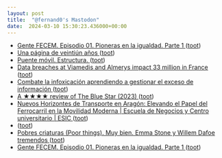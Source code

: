 ```yaml
---
layout: post
title:  "@fernand0's Mastodon"
date:  2024-03-10 15:30:23.436000+00:00
---
```

*  [Gente FECEM. Episodio 01. Pioneras en la igualdad. Parte 1 ](https://www.youtube.com/watch?v=CkFdl7pkiWE&amp%3Bfeature=youtu.b) ([toot](https://mastodon.social/@fernand0/112072105881445312))
*  [Una página de veintiún años ](https://www.enriquedans.com/2024/02/una-pagina-de-veintiun-anos.htm) ([toot](https://mastodon.social/@fernand0/112071926060070986))
*  [Puente móvil. Estructura. ](https://www.flickr.com/photos/fernand0/53563843752) ([toot](https://mastodon.social/@fernand0/112071822616617418))
*  [Data breaches at Viamedis and Almerys impact 33 million in France ](https://www.bleepingcomputer.com/news/security/data-breaches-at-viamedis-and-almerys-impact-33-million-in-france) ([toot](https://mastodon.social/@fernand0/112071393596197524))
*  [Combate la infoxicación aprendiendo a gestionar el exceso de información ](https://carlosguadian.substack.com/p/combate-la-infoxicacion-aprendiend) ([toot](https://mastodon.social/@fernand0/112071191745643487))
*  [A ★★★★ review of The Blue Star (2023) ](https://letterboxd.com/jesuscasas55/film/the-blue-star-2023) ([toot](https://mastodon.social/@fernand0/112070933410177622))
*  [Nuevos Horizontes de Transporte en Aragón: Elevando el Papel del Ferrocarril en la Movilidad Moderna \| Escuela de Negocios y Centro universitario \| ESIC ](https://www.esic.edu/eventos/nuevos-horizontes-de-transporte-en-aragon-elevando-el-papel-del-ferrocarril-en-la-movilida) ([toot](https://mastodon.social/@fernand0/112070608331150749))
*  [ ](https://mastodon.social/users/fernand0/statuses/112070258302722554/activity) ([toot](https://mastodon.social/users/fernand0/statuses/112070258302722554/activity))
*  [Pobres criaturas (Poor things). Muy bien. Emma Stone y Willem Dafoe tremendos ](https://mastodon.social/@fernand0/112070128381991214) ([toot](https://mastodon.social/@fernand0/112070128381991214))
*  [Gente FECEM. Episodio 01. Pioneras en la igualdad. Parte 1 ](https://www.youtube.com/watch?v=CkFdl7pkiWE&amp%3Bfeature=youtu.b) ([toot](https://mastodon.social/@fernand0/112069043485614004))
